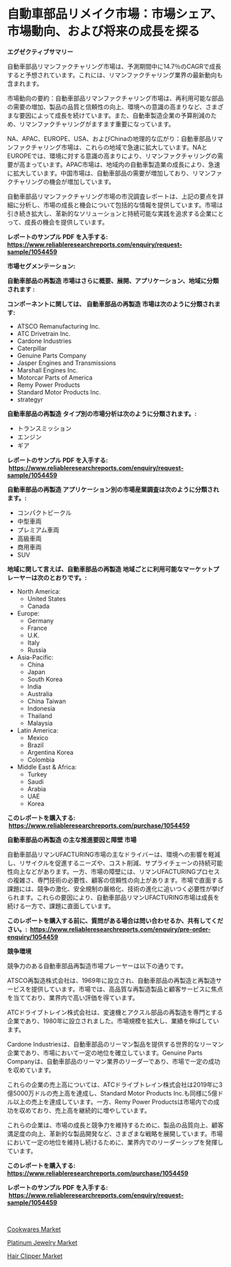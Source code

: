 <p><h1>自動車部品リメイク市場：市場シェア、市場動向、および将来の成長を探る</h1></p><p><strong>エグゼクティブサマリー</strong></p>
<p><p>自動車部品リマンファクチャリング市場は、予測期間中に14.7％のCAGRで成長すると予想されています。これには、リマンファクチャリング業界の最新動向も含まれます。</p><p>市場動向の要約：自動車部品リマンファクチャリング市場は、再利用可能な部品の需要の増加、製品の品質と信頼性の向上、環境への意識の高まりなど、さまざまな要因によって成長を続けています。また、自動車製造企業の予算削減のため、リマンファクチャリングがますます重要になっています。</p><p>NA、APAC、EUROPE、USA、およびChinaの地理的な広がり：自動車部品リマンファクチャリング市場は、これらの地域で急速に拡大しています。NAとEUROPEでは、環境に対する意識の高まりにより、リマンファクチャリングの需要が高まっています。APAC市場は、地域内の自動車製造業の成長により、急速に拡大しています。中国市場は、自動車部品の需要が増加しており、リマンファクチャリングの機会が増加しています。</p><p>自動車部品リマンファクチャリング市場の市況調査レポートは、上記の要点を詳細に分析し、市場の成長と機会について包括的な情報を提供しています。市場は引き続き拡大し、革新的なソリューションと持続可能な実践を追求する企業にとって、成長の機会を提供しています。</p></p>
<p><strong>レポートのサンプル PDF を入手する: <a href="https://www.reliableresearchreports.com/enquiry/request-sample/1054459">https://www.reliableresearchreports.com/enquiry/request-sample/1054459</a></strong></p>
<p><strong>市場セグメンテーション:</strong></p>
<p><strong> 自動車部品の再製造 市場はさらに概要、展開、アプリケーション、地域に分類されます :</strong></p>
<p><strong>コンポーネントに関しては、 自動車部品の再製造 市場は次のように分類されます: &nbsp;</strong></p>
<p><ul><li>ATSCO Remanufacturing Inc.</li><li>ATC Drivetrain Inc.</li><li>Cardone Industries</li><li>Caterpillar</li><li>Genuine Parts Company</li><li>Jasper Engines and Transmissions</li><li>Marshall Engines Inc.</li><li>Motorcar Parts of America</li><li>Remy Power Products</li><li>Standard Motor Products Inc.</li><li>strategyr</li></ul></p>
<p><strong> 自動車部品の再製造 タイプ別の市場分析は次のように分類されます。:</strong></p>
<p><ul><li>トランスミッション</li><li>エンジン</li><li>ギア</li></ul></p>
<p><strong>レポートのサンプル PDF を入手する: &nbsp;<a href="https://www.reliableresearchreports.com/enquiry/request-sample/1054459">https://www.reliableresearchreports.com/enquiry/request-sample/1054459</a></strong></p>
<p><strong> 自動車部品の再製造 アプリケーション別の市場産業調査は次のように分類されます。:</strong></p>
<p><ul><li>コンパクトビークル</li><li>中型車両</li><li>プレミアム車両</li><li>高級車両</li><li>商用車両</li><li>SUV</li></ul></p>
<p><strong>地域に関して言えば、自動車部品の再製造 地域ごとに利用可能なマーケットプレーヤーは次のとおりです。:</strong></p>
<p><ul>
    <li>
        North America:
        <ul>
            <li>United States</li>
            <li>Canada</li>
        </ul>
    </li>
    <li>
        Europe:
        <ul>
            <li>Germany</li>
            <li>France</li>
            <li>U.K.</li>
            <li>Italy</li>
            <li>Russia</li>
        </ul>
    </li>
    <li>
        Asia-Pacific:
        <ul>
            <li>China</li>
            <li>Japan</li>
            <li>South Korea</li>
            <li>India</li>
            <li>Australia</li>
            <li>China Taiwan</li>
            <li>Indonesia</li>
            <li>Thailand</li>
            <li>Malaysia</li>
        </ul>
    </li>
    <li>
        Latin America:
        <ul>
            <li>Mexico</li>
            <li>Brazil</li>
            <li>Argentina Korea</li>
            <li>Colombia</li>
        </ul>
    </li>
    <li>
        Middle East & Africa:
        <ul>
            <li>Turkey</li>
            <li>Saudi</li>
            <li>Arabia</li>
            <li>UAE</li>
            <li>Korea</li>
        </ul>
    </li>
    </ul></p>
<p><strong>このレポートを購入する: &nbsp;<a href="https://www.reliableresearchreports.com/purchase/1054459">https://www.reliableresearchreports.com/purchase/1054459</a></strong></p>
<p><strong>自動車部品の再製造 の主な推進要因と障壁 市場</strong></p>
<p><p>自動車部品リマンUFACTURING市場の主なドライバーは、環境への影響を軽減し、リサイクルを促進するニーズや、コスト削減、サプライチェーンの持続可能性向上などがあります。一方、市場の障壁には、リマンUFACTURINGプロセスの複雑さ、専門技術の必要性、顧客の信頼性の向上があります。市場で直面する課題には、競争の激化、安全規制の厳格化、技術の進化に追いつく必要性が挙げられます。これらの要因により、自動車部品リマンUFACTURING市場は成長を続ける一方で、課題に直面しています。</p></p>
<p><strong>このレポートを購入する前に、質問がある場合は問い合わせるか、共有してください。:&nbsp; <a href="https://www.reliableresearchreports.com/enquiry/pre-order-enquiry/1054459">https://www.reliableresearchreports.com/enquiry/pre-order-enquiry/1054459</a></strong></p>
<p><strong>競争環境</strong></p>
<p><p>競争力のある自動車部品再製造市場プレーヤーは以下の通りです。</p><p>ATSCO再製造株式会社は、1969年に設立され、自動車部品の再製造と再製造サービスを提供しています。市場では、高品質な再製造製品と顧客サービスに焦点を当てており、業界内で高い評価を得ています。</p><p>ATCドライブトレイン株式会社は、変速機とアクスル部品の再製造を専門とする企業であり、1980年に設立されました。市場規模を拡大し、業績を伸ばしています。</p><p>Cardone Industriesは、自動車部品のリーマン製品を提供する世界的なリーマン企業であり、市場において一定の地位を確立しています。Genuine Parts Companyは、自動車部品のリーマン業界のリーダーであり、市場で一定の成功を収めています。</p><p>これらの企業の売上高については、ATCドライブトレイン株式会社は2019年に3億5000万ドルの売上高を達成し、Standard Motor Products Inc.も同様に5億ドル以上の売上を達成しています。一方、Remy Power Productsは市場内での成功を収めており、売上高を継続的に増やしています。</p><p>これらの企業は、市場の成長と競争力を維持するために、製品の品質向上、顧客満足度の向上、革新的な製品開発など、さまざまな戦略を展開しています。市場において一定の地位を維持し続けるために、業界内でのリーダーシップを発揮しています。</p></p>
<p><strong>このレポートを購入する: &nbsp; <a href="https://www.reliableresearchreports.com/purchase/1054459">https://www.reliableresearchreports.com/purchase/1054459</a></strong></p>
<p><strong>レポートのサンプル PDF を入手する: &nbsp;<a href="https://www.reliableresearchreports.com/enquiry/request-sample/1054459">https://www.reliableresearchreports.com/enquiry/request-sample/1054459</a></strong><strong></strong></p>
<p>&nbsp;</p>
<p><p><a href="https://github.com/sonuprakash1/Market-Research-Report-List-1/blob/main/cookwares-market.md">Cookwares Market</a></p><p><a href="https://github.com/jhcraigie/Market-Research-Report-List-2/blob/main/platinum-jewelry-market.md">Platinum Jewelry Market</a></p><p><a href="https://github.com/PeterParrish5/Market-Research-Report-List-4/blob/main/hair-clipper-market.md">Hair Clipper Market</a></p></p>
